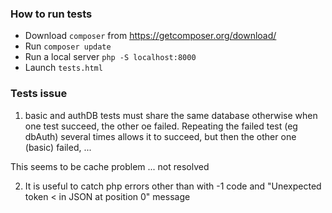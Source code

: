 ### How to run tests
- Download `composer` from https://getcomposer.org/download/
- Run `composer update`
- Run a local server `php -S localhost:8000`
- Launch `tests.html`

### Tests issue
1. basic and authDB tests must share the same database otherwise when one test succeed, the other oe failed.
Repeating the failed test (eg dbAuth) several times allows it to succeed, but then the other one (basic) failed, ...

This seems to be cache problem ... not resolved

2. It is useful to catch php errors other than with -1 code and "Unexpected token < in JSON at position 0" message
